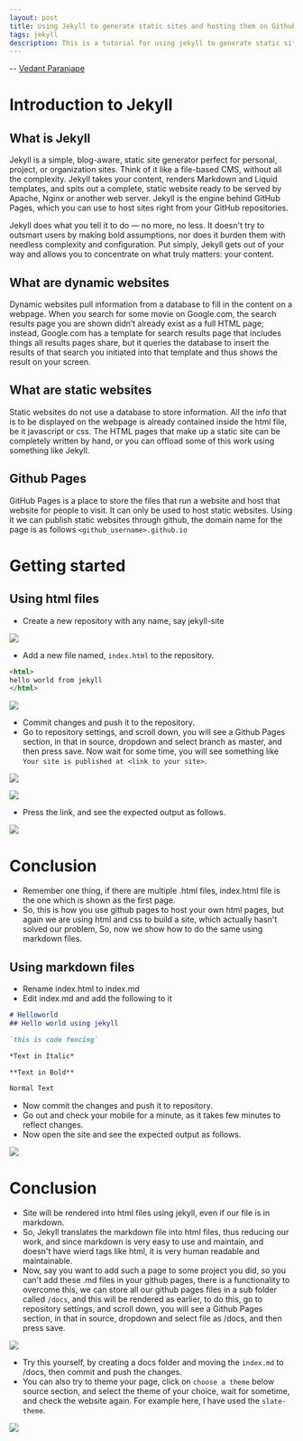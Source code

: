 ```yaml
---
layout: post
title: Using Jekyll to generate static sites and hosting them on Github Pages [Part 1]
tags: jekyll
description: This is a tutorial for using jekyll to generate static sites
---
```


-- [Vedant Paranjape](https://github.com/VedantParanjape)

# Introduction to Jekyll

## What is Jekyll

Jekyll is a simple, blog-aware, static site generator perfect for personal, project, or organization sites. Think of it like a file-based CMS, without all the complexity. Jekyll takes your content, renders Markdown and Liquid templates, and spits out a complete, static website ready to be served by Apache, Nginx or another web server. Jekyll is the engine behind GitHub Pages, which you can use to host sites right from your GitHub repositories.

Jekyll does what you tell it to do — no more, no less. It doesn't try to outsmart users by making bold assumptions, nor does it burden them with needless complexity and configuration. Put simply, Jekyll gets out of your way and allows you to concentrate on what truly matters: your content.

## What are dynamic websites

Dynamic websites pull information from a database to fill in the content on a webpage. When you search for some movie on Google.com, the search results page you are shown didn’t already exist as a full HTML page; instead, Google.com has a template for search results page that includes things all results pages share, but it queries the database to insert the results of that search you initiated into that template and thus shows the result on your screen.

## What are static websites

Static websites do not use a database to store information. All the info that is to be displayed on the webpage is already contained inside the html file, be it javascript or css. The HTML pages that make up a static site can be completely written by hand, or you can offload some of this work using something like Jekyll.

## Github Pages

GitHub Pages is a place to store the files that run a website and host that website for people to visit. It can only be used to host static websites. Using it we can publish static websites through github, the domain name for the page is as follows `<github_username>.github.io`

# Getting started

## Using html files

* Create a new repository with any name, say jekyll-site
  
![](/assets/posts/using-jekyll-with-github-pages-part-1/create_repo.png)

* Add a new file named, `index.html` to the repository.

```html
<html>
hello world from jekyll
</html>
```

![](/assets/posts/using-jekyll-with-github-pages-part-1/add_file.png)

* Commit changes and push it to the repository.
* Go to repository settings, and scroll down, you will see a Github Pages section, in that in source, dropdown and select branch as master, and then press save. Now wait for some time, you will see something like `Your site is published at <link to your site>`.

![](/assets/posts/using-jekyll-with-github-pages-part-1/go_to_github_pages.png)

![](/assets/posts/using-jekyll-with-github-pages-part-1/published.png)

* Press the link, and see the expected output as follows.

![](/assets/posts/using-jekyll-with-github-pages-part-1/site.png)

# Conclusion

* Remember one thing, if there are multiple .html files, index.html file is the one which is shown as the first page.   
* So, this is how you use github pages to host your own html pages, but again we are using html and css to build a site, which actually hasn't solved our problem, So, now we show how to do the same using markdown files.

## Using markdown files

* Rename index.html to index.md
* Edit index.md and add the following to it

```markdown
# Helloworld
## Hello world using jekyll

`this is code fencing`

*Text in Italic*

**Text in Bold**

Normal Text
```

* Now commit the changes and push it to repository.
* Go out and check your mobile for a minute, as it takes few minutes to reflect changes.
* Now open the site and see the expected output as follows.

![](/assets/posts/using-jekyll-with-github-pages-part-1/site_with_markdown.png)

# Conclusion

* Site will be rendered into html files using jekyll, even if our file is in markdown.  
* So, Jekyll translates the markdown file into html files, thus reducing our work, and since markdown is very easy to use and maintain, and doesn't have wierd tags like html, it is very human readable and maintainable.
* Now, say you want to add such a page to some project you did, so you can't add these .md files in your github pages, there is a functionality to overcome this, we can store all our github pages files in a sub folder called `/docs`, and this will be rendered as earlier, to do this, go to repository settings, and scroll down, you will see a Github Pages section, in that in source, dropdown and select file as /docs, and then press save.

![](/assets/posts/using-jekyll-with-github-pages-part-1/settings_select_docs_as_root_folder.png)

* Try this yourself, by creating a docs folder and moving the `index.md` to /docs, then commit and push the changes.    
* You can also try to theme your page, click on `choose a theme` below source section, and select the theme of your choice, wait for sometime, and check the website again. For example here, I have used the `slate-theme`.

![](/assets/posts/using-jekyll-with-github-pages-part-1/page_with_theme.png)    
